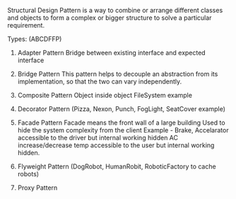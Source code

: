 Structural Design Pattern is a way to combine or arrange different classes and objects
to form a complex or bigger structure to solve a particular requirement.

Types: (ABCDFFP)

1. Adapter Pattern 
    Bridge between existing interface and expected interface
    
2. Bridge Pattern
    This pattern helps to decouple an abstraction from its implementation, so that the two can vary independently.

3. Composite Pattern
    Object inside object
    FileSystem example

4. Decorator Pattern
    (Pizza, Nexon, Punch, FogLight, SeatCover example)

5. Facade Pattern
    Facade means the front wall of a large building
    Used to hide the system complexity from the client
    Example - Brake, Accelarator accessible to the driver but internal working hidden
              AC increase/decrease temp accessible to the user but internal working hidden.

6. Flyweight Pattern
    (DogRobot, HumanRobit, RoboticFactory to cache robots)

7. Proxy Pattern
    